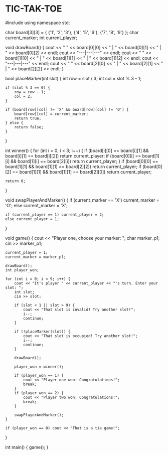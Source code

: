 # TIC-TAK-TOE
#include <iostream>
using namespace std;

char board[3][3] = { {'1', '2', '3'}, {'4', '5', '6'}, {'7', '8', '9'} };
char current_marker;
int current_player;

void drawBoard() {
    cout << " " << board[0][0] << " | " << board[0][1] << " | " << board[0][2] << endl;
    cout << "---|---|---" << endl;
    cout << " " << board[1][0] << " | " << board[1][1] << " | " << board[1][2] << endl;
    cout << "---|---|---" << endl;
    cout << " " << board[2][0] << " | " << board[2][1] << " | " << board[2][2] << endl;
}

bool placeMarker(int slot) {
    int row = slot / 3;
    int col = slot % 3 - 1;

    if (slot % 3 == 0) {
        row = row - 1;
        col = 2;
    }

    if (board[row][col] != 'X' && board[row][col] != 'O') {
        board[row][col] = current_marker;
        return true;
    } else {
        return false;
    }
}

int winner() {
    for (int i = 0; i < 3; i++) {
        if (board[i][0] == board[i][1] && board[i][1] == board[i][2]) return current_player;
        if (board[0][i] == board[1][i] && board[1][i] == board[2][i]) return current_player;
    }
    if (board[0][0] == board[1][1] && board[1][1] == board[2][2]) return current_player;
    if (board[0][2] == board[1][1] && board[1][1] == board[2][0]) return current_player;

    return 0;
}

void swapPlayerAndMarker() {
    if (current_marker == 'X') current_marker = 'O';
    else current_marker = 'X';

    if (current_player == 1) current_player = 2;
    else current_player = 1;
}

void game() {
    cout << "Player one, choose your marker: ";
    char marker_p1;
    cin >> marker_p1;

    current_player = 1;
    current_marker = marker_p1;

    drawBoard();
    int player_won;

    for (int i = 0; i < 9; i++) {
        cout << "It's player " << current_player << "'s turn. Enter your slot: ";
        int slot;
        cin >> slot;

        if (slot < 1 || slot > 9) {
            cout << "That slot is invalid! Try another slot!";
            i--;
            continue;
        }

        if (!placeMarker(slot)) {
            cout << "That slot is occupied! Try another slot!";
            i--;
            continue;
        }

        drawBoard();

        player_won = winner();

        if (player_won == 1) {
            cout << "Player one won! Congratulations!";
            break;
        }
        if (player_won == 2) {
            cout << "Player two won! Congratulations!";
            break;
        }

        swapPlayerAndMarker();
    }

    if (player_won == 0) cout << "That is a tie game!";
}

int main() {
    game();
}
